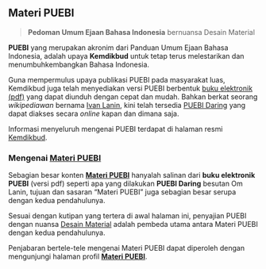 ## Materi PUEBI

> **Pedoman Umum Ejaan Bahasa Indonesia** bernuansa Desain Material

**PUEBI** yang merupakan akronim dari Panduan Umum Ejaan Bahasa Indonesia, adalah upaya **Kemdikbud** untuk tetap terus melestarikan dan menumbuhkembangkan Bahasa Indonesia.

Guna mempermulus upaya publikasi PUEBI pada masyarakat luas, Kemdikbud juga telah menyediakan versi PUEBI berbentuk [buku elektronik (pdf)][1] yang dapat diunduh dengan cepat dan mudah. Bahkan berkat seorang *wikipediawan* bernama [Ivan Lanin][2], kini telah tersedia [PUEBI Daring][3] yang dapat diakses secara _online_ kapan dan dimana saja.

 Informasi menyeluruh mengenai PUEBI terdapat di halaman resmi [Kemdikbud][4].

### Mengenai [Materi PUEBI][5]

Sebagian besar konten [**Materi PUEBI**][5] hanyalah salinan dari **buku elektronik PUEBI** (versi pdf) seperti apa yang dilakukan **PUEBI Daring** besutan Om Lanin, tujuan dan sasaran “Materi PUEBI” juga sebagian besar serupa dengan kedua pendahulunya.

Sesuai dengan kutipan yang tertera di awal halaman ini, penyajian PUEBI dengan nuansa [Desain Material][6] adalah pembeda utama antara Materi PUEBI dengan
kedua pendahulunya.

Penjabaran bertele-tele mengenai Materi PUEBI dapat diperoleh dengan mengunjungi halaman profil [**Materi PUEBI**][7].


  <!--- Bagian Tautan --->

  [1]: http://badanbahasa.kemdikbud.go.id/lamanbahasa/sites/default/files/PUEBI.pdf
  [2]: https://id.wikipedia.org/wiki/Ivan_Lanin
  [3]: https://ivanlanin.github.io/puebi/
  [4]: http://badanbahasa.kemdikbud.go.id/lamanbahasa/
  [5]: https://mughnimind.github.io/materi-puebi/
  [6]: https://id.m.wikipedia.org/wiki/Desain_material
  [7]: https://mughnimind.github.io/materi-puebi/profil/tentang/index.md
